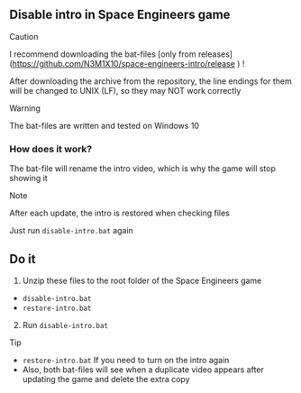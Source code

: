 ## Disable intro in Space Engineers game

> [!CAUTION]
> I recommend downloading the bat-files [only from releases] (https://github.com/N3M1X10/space-engineers-intro/release ) !
>
> After downloading the archive from the repository, the line endings for them will be changed to UNIX (LF), so they may NOT work correctly

> [!WARNING]
> The bat-files are written and tested on Windows 10

### How does it work?
The bat-file will rename the intro video, which is why the game will stop showing it

> [!NOTE]
> After each update, the intro is restored when checking files
>
> Just run `disable-intro.bat` again

## Do it

1. Unzip these files to the root folder of the Space Engineers game
- `disable-intro.bat`
- `restore-intro.bat`
2. Run `disable-intro.bat`

> [!TIP]
> - `restore-intro.bat` If you need to turn on the intro again
> - Also, both bat-files will see when a duplicate video appears after updating the game and delete the extra copy